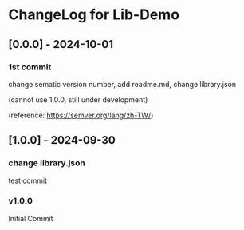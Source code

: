 # ChangeLog for Lib-Demo

## [0.0.0] - 2024-10-01
### 1st commit
change sematic version number, add readme.md, change library.json

(cannot use 1.0.0, still under development)

(reference: https://semver.org/lang/zh-TW/)

## [1.0.0] - 2024-09-30
### change library.json 
test commit
### v1.0.0
Initial Commit